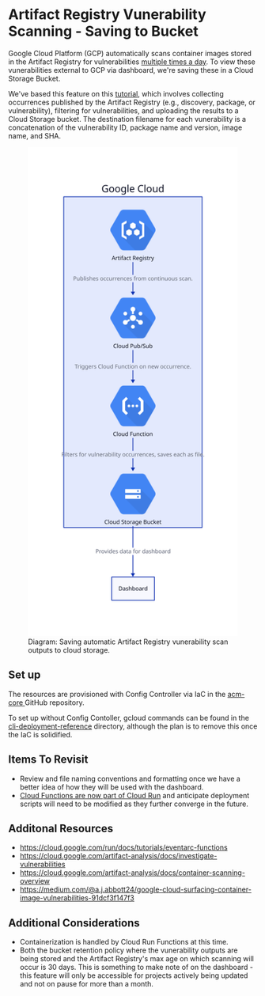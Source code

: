 # Artifact Registry Vunerability Scanning - Saving to Bucket

Google Cloud Platform (GCP) automatically scans container images stored in the Artifact Registry for vulnerabilities [multiple times a day](https://cloud.google.com/artifact-analysis/docs/container-scanning-overview). To view these vunerabilities external to GCP via dashboard, we're saving these in a Cloud Storage Bucket.

We've based this feature on this [tutorial](https://medium.com/google-cloud/centrally-managing-artifact-registry-container-image-vulnerabilities-on-google-cloud-part-one-d86fb4791601), which involves collecting occurrences published by the Artifact Registry (e.g., discovery, package, or vulnerability), filtering for vulnerabilities, and uploading the results to a Cloud Storage bucket. The destination filename for each vunerability is a concatenation of the vulnerability ID, package name and version, image name, and SHA.

<figure>
  <img src="../diagrams/vuln-scanning-artifact-registry.svg" 
       alt="Pub/Sub picks up occurrences from continuously scanned Artifact Registry. The Cloud Function, which is subscribed to the Pub/Sub occurrence topic, filters and processes these occurrences and saves them to a Google Cloud Storage bucket." 
       width="450" />
  <figcaption>
    Diagram: Saving automatic Artifact Registry vunerability scan outputs to cloud storage.
  </figcaption>
</figure>

## Set up

The resources are provisioned with Config Controller via IaC in the [acm-core ](https://github.com/PHACDataHub/acm-core/tree/main/DMIA-PHAC/Experimentation/ph-safeinputs) GitHub repository.

To set up without Config Contoller, gcloud commands can be found in the [cli-deployment-reference](./cli-deployment-reference/init.sh) directory, although the plan is to remove this once the IaC is solidified.

## Items To Revisit

- Review and file naming conventions and formatting once we have a better idea of how they will be used with the dashboard.
- [Cloud Functions are now part of Cloud Run](https://cloud.google.com/blog/products/serverless/google-cloud-functions-is-now-cloud-run-functions?_gl=1*5tvv8f*_ga*MzIwMDg1MDAyLjE3MTQ3Njc0NzE.*_ga_WH2QY8WWF5*MTcyOTYwOTIwOC4yNTIuMS4xNzI5NjA5NDEyLjU5LjAuMA..) and anticipate deployment scripts will need to be modified as they further converge in the future.

## Additonal Resources

- https://cloud.google.com/run/docs/tutorials/eventarc-functions
- https://cloud.google.com/artifact-analysis/docs/investigate-vulnerabilities
- https://cloud.google.com/artifact-analysis/docs/container-scanning-overview
- https://medium.com/@a.j.abbott24/google-cloud-surfacing-container-image-vulnerabilities-91dcf3f147f3

## Additional Considerations

- Containerization is handled by Cloud Run Functions at this time.
- Both the bucket retention policy where the vunerability outputs are being stored and the Artifact Registry's max age on which scanning will occur is 30 days. This is something to make note of on the dashboard - this feature will only be accessible for projects actively being updated and not on pause for more than a month.
